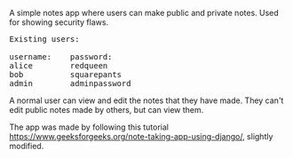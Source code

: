A simple notes app where users can make public and private notes.
Used for showing security flaws.

<pre>
Existing users:

username:    password:
alice        redqueen
bob          squarepants
admin        adminpassword
</pre>

A normal user can view and edit the notes that they have made. They can't edit public notes made by others, but can view them.

The app was made by following this tutorial https://www.geeksforgeeks.org/note-taking-app-using-django/, slightly modified.
